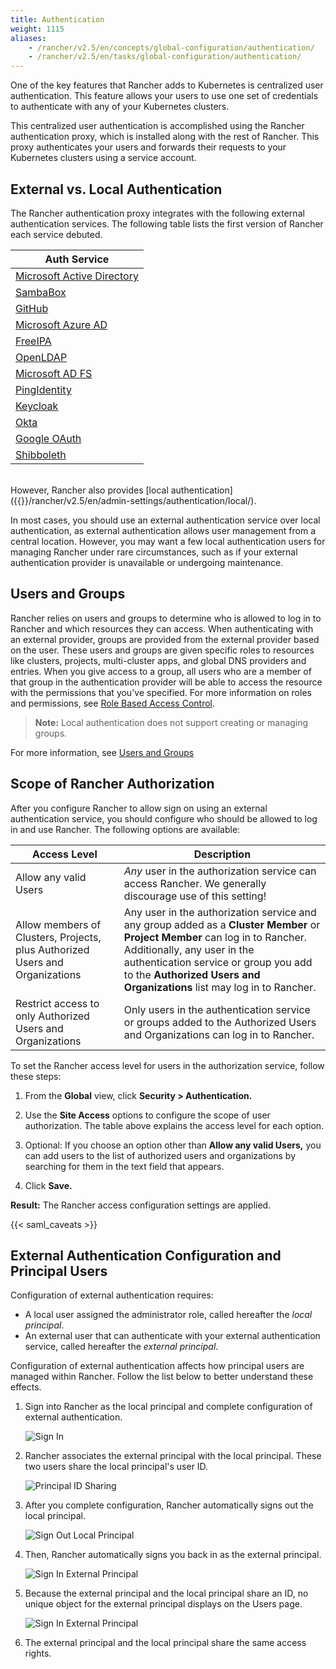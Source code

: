 ```yaml
---
title: Authentication
weight: 1115
aliases:
    - /rancher/v2.5/en/concepts/global-configuration/authentication/
    - /rancher/v2.5/en/tasks/global-configuration/authentication/
---
```


One of the key features that Rancher adds to Kubernetes is centralized user authentication. This feature allows your users to use one set of credentials to authenticate with any of your Kubernetes clusters.

This centralized user authentication is accomplished using the Rancher authentication proxy, which is installed along with the rest of Rancher. This proxy authenticates your users and forwards their requests to your Kubernetes clusters using a service account.

## External vs. Local Authentication

The Rancher authentication proxy integrates with the following external authentication services. The following table lists the first version of Rancher each service debuted.

| Auth Service                                                                                     |
| ------------------------------------------------------------------------------------------------ |
| [Microsoft Active Directory]({{<baseurl>}}/rancher/v2.5/en/admin-settings/authentication/ad/)  |
| [SambaBox]({{<baseurl>}}/rancher/v2.5/en/admin-settings/authentication/sambabox)               |
| [GitHub]({{<baseurl>}}/rancher/v2.5/en/admin-settings/authentication/github/)                  |
| [Microsoft Azure AD]({{<baseurl>}}/rancher/v2.5/en/admin-settings/authentication/azure-ad/)    |
| [FreeIPA]({{<baseurl>}}/rancher/v2.5/en/admin-settings/authentication/freeipa/)                |
| [OpenLDAP]({{<baseurl>}}/rancher/v2.5/en/admin-settings/authentication/openldap/)              |
| [Microsoft AD FS]({{<baseurl>}}/rancher/v2.5/en/admin-settings/authentication/microsoft-adfs/) |
| [PingIdentity]({{<baseurl>}}/rancher/v2.5/en/admin-settings/authentication/ping-federate/)     |
| [Keycloak]({{<baseurl>}}/rancher/v2.5/en/admin-settings/authentication/keycloak/)              |
| [Okta]({{<baseurl>}}/rancher/v2.5/en/admin-settings/authentication/okta/)                      | 
| [Google OAuth]({{<baseurl>}}/rancher/v2.5/en/admin-settings/authentication/google/)            | 
| [Shibboleth]({{<baseurl>}}/rancher/v2.5/en/admin-settings/authentication/shibboleth)           |


<br/>
However, Rancher also provides [local authentication]({{<baseurl>}}/rancher/v2.5/en/admin-settings/authentication/local/).

In most cases, you should use an external authentication service over local authentication, as external authentication allows user management from a central location. However, you may want a few local authentication users for managing Rancher under rare circumstances, such as if your external authentication provider is unavailable or undergoing maintenance.

## Users and Groups

Rancher relies on users and groups to determine who is allowed to log in to Rancher and which resources they can access. When authenticating with an external provider, groups are provided from the external provider based on the user. These users and groups are given specific roles to resources like clusters, projects, multi-cluster apps, and global DNS providers and entries. When you give access to a group, all users who are a member of that group in the authentication provider will be able to access the resource with the permissions that you've specified. For more information on roles and permissions, see [Role Based Access Control]({{<baseurl>}}/rancher/v2.5/en/admin-settings/rbac/).

> **Note:** Local authentication does not support creating or managing groups.

For more information, see [Users and Groups]({{<baseurl>}}/rancher/v2.5/en/admin-settings/authentication/user-groups/)

## Scope of Rancher Authorization

After you configure Rancher to allow sign on using an external authentication service, you should configure who should be allowed to log in and use Rancher. The following options are available:

| Access Level | Description |
|----------------------------------------------|-------------|
| Allow any valid Users                   | _Any_ user in the authorization service can access Rancher. We generally discourage use of this setting! |
| Allow members of Clusters, Projects, plus Authorized Users and Organizations | Any user in the authorization service and any group added as a **Cluster Member** or **Project Member** can log in to Rancher. Additionally, any user in the authentication service or group you add to the **Authorized Users and Organizations** list may log in to Rancher. |
| Restrict access to only Authorized Users and Organizations | Only users in the authentication service or groups added to the Authorized Users and Organizations can log in to Rancher. |

To set the Rancher access level for users in the authorization service, follow these steps:

1. From the **Global** view, click **Security > Authentication.**

1. Use the **Site Access** options to configure the scope of user authorization. The table above explains the access level for each option.

1. Optional: If you choose an option other than **Allow any valid Users,** you can add users to the list of authorized users and organizations by searching for them in the text field that appears.

1. Click **Save.**

**Result:** The Rancher access configuration settings are applied.

{{< saml_caveats >}}

## External Authentication Configuration and Principal Users

Configuration of external authentication requires:

- A local user assigned the administrator role, called hereafter the _local principal_.
- An external user that can authenticate with your external authentication service, called hereafter the _external principal_.

Configuration of external authentication affects how principal users are managed within Rancher. Follow the list below to better understand these effects.

1. Sign into Rancher as the local principal and complete configuration of external authentication.

	![Sign In]({{<baseurl>}}/img/rancher/sign-in.png)

2. Rancher associates the external principal with the local principal. These two users share the local principal's user ID.

	![Principal ID Sharing]({{<baseurl>}}/img/rancher/principal-ID.png)

3. After you complete configuration, Rancher automatically signs out the local principal.

	![Sign Out Local Principal]({{<baseurl>}}/img/rancher/sign-out-local.png)

4. Then, Rancher automatically signs you back in as the external principal.

	![Sign In External Principal]({{<baseurl>}}/img/rancher/sign-in-external.png)

5. Because the external principal and the local principal share an ID, no unique object for the external principal displays on the Users page.

	![Sign In External Principal]({{<baseurl>}}/img/rancher/users-page.png)

6. The external principal and the local principal share the same access rights.
